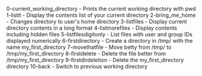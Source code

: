 0-current_working_directory - Prints the current working directory with pwd
1-listit - Display the contents list of your current directory
2-bring_me_home - Changes directory to user's home directory
3-listfiles - Display current directory contents in a long format
4-listmorefiles - Display contents including hidden files
5-listfilesdigitonly - List files with user and group IDs displayed numerically
6-firstdirectory - Create a directory in /tmp/ with the name my_first_directory
7-movethatfile - Move betty from /tmp/ to /tmp/my_first_directory
8-firstdelete - Delete the file better from /tmp/my_first_directory
9-firstdirdeletion - Delete the my_first_directory directory
10-back - Switch to previous working directory
